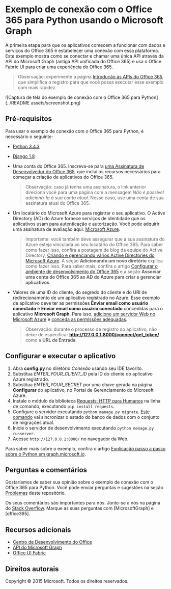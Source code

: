 # Exemplo de conexão com o Office 365 para Python usando o Microsoft Graph

A primeira etapa para que os aplicativos comecem a funcionar com dados e serviços do Office 365 é estabelecer uma conexão com essa plataforma. Este exemplo mostra como se conectar e chamar uma única API através da API do Microsoft Graph (antiga API unificada do Office 365) e usa o Office Fabric UI para criar uma experiência do Office 365.

> Observação: experimente a página [Introdução às APIs do Office 365](http://dev.office.com/getting-started/office365apis?platform=option-python#setup), que simplifica o registro para que você possa executar esse exemplo com mais rapidez.

![Captura de tela do exemplo de conexão com o Office 365 para Python](../README assets/screenshot.png)

## Pré-requisitos

Para usar o exemplo de conexão com o Office 365 para Python, é necessário o seguinte: 
* [Python 3.4.3](https://www.python.org/downloads/) 
* [Django 1.8](https://docs.djangoproject.com/en/1.8/intro/install/) 
* Uma conta do Office 365. Inscreva-se para [uma Assinatura de Desenvolvedor do Office 365](https://portal.office.com/Signup/Signup.aspx?OfferId=6881A1CB-F4EB-4db3-9F18-388898DAF510&DL=DEVELOPERPACK&ali=1#0), que inclui os recursos necessários para começar a criação de aplicativos do Office 365.

     > Observação: caso já tenha uma assinatura, o link anterior direciona você para uma página com a mensagem *Não é possível adicioná-la à sua conta atual*. Nesse caso, use uma conta de sua assinatura atual do Office 365.
* Um locatário do Microsoft Azure para registrar o seu aplicativo. O Active Directory (AD) do Azure fornece serviços de identidade que os aplicativos usam para autenticação e autorização. Você pode adquirir uma assinatura de avaliação aqui: [Microsoft Azure](https://account.windowsazure.com/SignUp).

    > Importante: você também deve assegurar que a sua assinatura do Azure esteja vinculada ao seu locatário do Office 365. Para saber como fazer isso, confira a postagem de blog da equipe do Active Directory, [Criando e gerenciando vários Active Directories do Microsoft Azure](http://blogs.technet.com/b/ad/archive/2013/11/08/creating-and-managing-multiple-windows-azure-active-directories.aspx). A seção **Adicionando um novo diretório** explica como fazer isso. Para saber mais, confira o artigo [Configurar o ambiente de desenvolvimento do Office 365](https://msdn.microsoft.com/office/office365/howto/setup-development-environment#bk_CreateAzureSubscription) e a seção **Associar uma conta do Office 365 ao AD do Azure para criar e gerenciar aplicativos**.
* Valores de uma ID do cliente, do segredo do cliente e do URI de redirecionamento de um aplicativo registrado no Azure. Esse exemplo de aplicativo deve ter as permissões **Enviar email como usuário conectado** e **Enviar email como usuário conectado** concedidas para o aplicativo **Microsoft Graph**. Para isso, [adicione um servidor Web no Microsoft Azure](https://msdn.microsoft.com/office/office365/HowTo/add-common-consent-manually#bk_RegisterServerApp) e [conceda as permissões adequadas](https://github.com/OfficeDev/O365-Python-Microsoft-Graph-Connect/wiki/Grant-permissions-to-the-Connect-application-in-Azure).

     > Observação: durante o processo de registro do aplicativo, não deixe de especificar **http://127.0.0.1:8000/connect/get_token/** como a **URL de Entrada**.

## Configurar e executar o aplicativo

1. Abra **config.py** no diretório *Conexão* usando seu IDE favorito.
2. Substitua *ENTER_YOUR_CLIENT_ID* pela ID do cliente do aplicativo Azure registrado.
3. Substitua *ENTER_YOUR_SECRET* por uma chave gerada na página **Configurar** do aplicativo, no Portal de Gerenciamento do Microsoft Azure.
4. Instale o módulo da biblioteca [Requests: HTTP para Humanos](http://docs.python-requests.org/en/latest/) na linha de comando, executando ```pip install requests```.
5. Configure o servidor executando ```python manage.py migrate```. [Este comando](https://docs.djangoproject.com/en/1.8/ref/django-admin/#django-admin-migrate) vai sincronizar o estado do banco de dados com o conjunto de migrações atual.
6. Inicie o servidor de desenvolvimento executando ```python manage.py runserver```.
7. Acesse ```http://127.0.0.1:8000/``` no navegador da Web.

Para saber mais sobre o exemplo, confira o artigo [Explicação passo a passo sobre o Python em graph.microsoft.io](http://graph.microsoft.io/docs/platform/python).

## Perguntas e comentários

Gostaríamos de saber sua opinião sobre o exemplo de conexão com o Office 365 para Python. Você pode enviar perguntas e sugestões na seção [Problemas](https://github.com/OfficeDev/O365-Python-Microsoft-Graph-Connect/issues) deste repositório.

Os seus comentários são importantes para nós. Junte-se a nós na página do [Stack Overflow](http://stackoverflow.com/questions/tagged/office365+or+microsoftgraph). Marque as suas perguntas com [MicrosoftGraph] e [office365].
  
## Recursos adicionais

* [Centro de Desenvolvimento do Office](http://dev.office.com/)
* [API do Microsoft Graph](http://graph.microsoft.io)
* [Office UI Fabric](http://dev.office.com/fabric)

## Direitos autorais
Copyright © 2015 Microsoft. Todos os direitos reservados.
